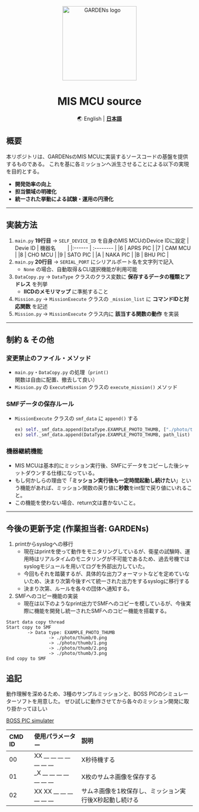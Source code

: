 <div align="center">
    <img src="https://github.com/user-attachments/assets/099b80dd-a6a5-4a14-940f-06401dadf024" width="200" alt="GARDENs logo" />
   <h1>MIS MCU source</h1>
    
🌏
English | [**日本語**](https://github.com/CIT-GARDENs-Organization/MIS_MCU_source/blob/main/README.ja.md)

</div>

## 概要  
本リポジトリは、GARDENsのMIS MCUに実装するソースコードの基盤を提供するものである。
これを基に各ミッションへ派生させることによる以下の実現を目的とする。

- **開発効率の向上**  
- **担当領域の明確化**  
- **統一された挙動による試験・運用の円滑化**  

---

## 実装方法  
1. `main.py` **19行目** → `SELF_DEVICE_ID` を自身のMIS MCUのDevice IDに設定
   | Devie ID  | 機器名　　 |
   |:------    | :-------- |
   |6          | APRS PIC  |
   |7          | CAM MCU   |
   |8          | CHO MCU   |
   |9          | SATO PIC  |
   |A          | NAKA PIC  |
   |B          | BHU PIC   |
3. `main.py` **20行目** → `SERIAL_PORT` にシリアルポート名を文字列で記入  
   - `None` の場合、自動取得＆CLI選択機能が利用可能  
4. `DataCopy.py` → `DataType` クラスのクラス変数に **保存するデータの種類とアドレス** を列挙  
   - **IICDのメモリマップ** に準拠すること  
5. `Mission.py` → `MissionExecute` クラスの `_mission_list` に **コマンドIDと対応関数** を記述  
6. `Mission.py` → `MissionExecute` クラス内に **該当する関数の動作** を実装  

---

## 制約 & その他  

### **変更禁止のファイル・メソッド**  
- `main.py`・`DataCopy.py` の処理（`print()` 関数は自由に配置、撤去して良い）  
- `Mission.py` の `ExecuteMission` クラスの `execute_mission()` メソッド

### **SMFデータの保存ルール**  
- `MissionExecute` クラスの `smf_data` に `append()` する  
  ```python
  ex) self._smf_data.append(DataType.EXAMPLE_PHOTO_THUMB, ["./photo/thumb/0.png", "./photo/thumb/1.png"])
  ex) self._smf_data.append(DataType.EXAMPLE_PHOTO_THUMB, path_list)

### 機器継続機能
- MIS MCUは基本的にミッション実行後、SMFにデータをコピーした後シャットダウンする仕様になっている。
- もし何かしらの理由で「**ミッション実行後も一定時間起動し続けたい**」という機能があれば、ミッション関数の戻り値に**秒数**をint型で戻り値にいれること。
- この機能を使わない場合、return文は書かないこと。

---

## 今後の更新予定 (作業担当者: GARDENs)
1. printからsyslogへの移行
   - 現在はprintを使って動作をモニタリングしているが、衛星の試験時、運用時はリアルタイムのモニタリングが不可能であるため、過去号機ではsyslogモジュールを用いてログを外部出力していた。
   - 今回もそれを踏襲するが、具体的な出力フォーマットなどを定めていないため、決まり次第今後すべて統一された出力をするsyslogに移行する
   - 決まり次第、ルールを各々の団体へ通知する。
2. SMFへのコピー機能の実装
   - 現在は以下のようなprint出力でSMFへのコピーを模しているが、今後実際に機能を開発し統一されたSMFへのコピー機能を搭載する。
```
Start data copy thread
Start copy to SMF
        -> Data type: EXAMPLE_PHOTO_THUMB
                -> ./photo/thumb/0.png
                -> ./photo/thumb/1.png
                -> ./photo/thumb/2.png
                -> ./photo/thumb/3.png
End copy to SMF
```

## 追記
動作理解を深めるため、3種のサンプルミッションと、BOSS PICのシミュレーターソフトを用意した。
ぜひ試しに動作させてから各々のミッション開発に取り掛かってほしい

[BOSS PIC simulater](https://github.com/CIT-GARDENs-Organization/BOSS_PIC_simulator)

| CMD ID     | 使用パラメーター         | 説明                                         |
|:-----------|:------------            |:------------                                |
| 00         | XX __ __ __ __ __ __ __ | X秒待機する                                 |
| 01         | _X __ __ __ __ __ __ __ | X枚のサムネ画像を保存する                   |
| 02         | XX XX __ __ __ __ __ __ | サムネ画像を1枚保存し、ミッション実行後X秒起動し続ける  |
